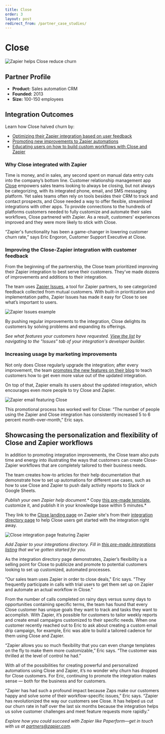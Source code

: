 ```yaml
---
title: Close
order: 3
layout: post
redirect_from: /partner_case_studies/
---
```


# Close

![Zapier helps Close reduce churn](https://cdn.zapier.com/storage/photos/a4536df1cd4072a4bc4954d9e3cd826e.png)

## Partner Profile

- **Product:** Sales automation CRM
- **Founded:** 2013
- **Size:** 100-150 employees

## Integration Outcomes

Learn how Close halved churn by:

- [Optimizing their Zapier integration based on user feedback](#improvements)
- [Promoting new improvements to Zapier automations](#promotion)
- [Educating users on how to build custom workflows with Close and Zapier](#education)

### Why Close integrated with Zapier

Time is money, and in sales, any second spent on manual data entry cuts into the company’s bottom line. Customer relationship management app [Close](https://close.com/) empowers sales teams looking to always be closing, but not always be categorizing, with its integrated phone, email, and SMS messaging platform. Yet sales teams often rely on tools besides their CRM to track and contact prospects, and Close needed a way to offer flexible, streamlined integrations with other apps. To provide connections to the hundreds of platforms customers needed to fully customize and automate their sales workflows, Close partnered with Zapier. As a result, customers' experiences improved and they were more likely to stick with Close.

“Zapier's functionality has been a game-changer in lowering customer churn rate,” says Eric Engoron, Customer Support Executive at Close.

<a id="improvements"></a>
### Improving the Close-Zapier integration with customer feedback

From the beginning of the partnership, the Close team prioritized improving their Zapier integration to best serve their customers. They've made dozens of improvements and additions to their integration.

The team uses [Zapier Issues](https://zapier.com/engineering/zapier-issues/), a tool for Zapier partners, to see categorized feedback collected from mutual customers. With built-in prioritization and implementation paths, Zapier Issues has made it easy for Close to see what’s important to users.

![Zapier Issues example](https://cdn.zapier.com/storage/photos/0515aaaadef2a8afa931b9ffa6195234.png)

By pushing regular improvements to the integration, Close delights its customers by solving problems and expanding its offerings.

*See what features your customers have requested. [View the list](https://zapier.com/developer/builder/) by navigating to the "Issues" tab of your integration's developer builder.*

<a id="promotion"></a>
### Increasing usage by marketing improvements

Not only does Close regularly upgrade the integration; after every improvement, the team [promotes the new features on their blog](http://blog.close.com/automate-your-sales-workflows-with-zapier) to teach customers how to get even more value out of the updated integration.

On top of that, Zapier emails its users about the updated integration, which encourages even more people to try Close and Zapier.

![Zapier email featuring Close](https://cdn.zapier.com/storage/photos/378d363efff141b01e74781127fbbdd7.png)

This promotional process has worked well for Close: “The number of people using the Zapier and Close integration has consistently increased 5 to 6 percent month-over-month,” Eric says.

<a id="education"></a>
## Showcasing the personalization and flexibility of Close and Zapier workflows

In addition to promoting integration improvements, the Close team also puts time and energy into illustrating the ways that customers can create Close-Zapier workflows that are completely tailored to their business needs.

The team creates how-to articles for their help documentation that demonstrate how to set up automations for different use cases, such as how to use Close and Zapier to push daily activity reports to Slack or Google Sheets.

*Publish your own Zapier help document.** Copy [this pre-made template](https://docs.google.com/document/d/1A_eNBcoy8V8aB1bkVdZ386_U4WD-GkLPRDSvNBu-cCQ/edit), customize it, and publish it in your knowledge base within 5 minutes.*

They link to the [Close landing page](https://zapier.com/apps/closeio/integrations) on Zapier site's from their [integration directory page](https://close.com/api/) to help Close users get started with the integration right away. 

![Close integration page featuring Zapier](https://cdn.zapier.com/storage/photos/a1d185878040db619a4baa51a582e220.png)

*Add Zapier to your integrations directory. Fill in [this pre-made integrations listing](https://docs.google.com/document/d/19vkVdn5e8EQMFKmYBpxNFta12kFdbkiAXZVc6MT1arM/edit) that we've gotten started for you.*

As the integration directory page demonstrates, Zapier’s flexibility is a selling point for Close to publicize and promote to potential customers looking to set up customized, automated processes.

“Our sales team uses Zapier in order to close deals," Eric says. "They frequently participate in calls with trial users to get them set up on Zapier and automate an actual workflow in Close."

From the number of calls completed on rainy days versus sunny days to opportunities containing specific terms, the team has found that every Close customer has unique goals they want to track and tasks they want to accomplish. With Zapier, it’s possible for customers to tailor weekly reports and create email campaigns customized to their specific needs. When one customer recently reached out to Eric to ask about creating a custom email drip campaign, for example, Eric was able to build a tailored cadence for them using Close and Zapier. 

“Zapier allows you so much flexibility that you can even change templates on the fly to make them more customizable,” Eric says. “The customer was thrilled at the level of control he had.”

With all of the possibilities for creating powerful and personalized automations using Close and Zapier, it’s no wonder why churn has dropped for Close customers. For Eric, continuing to promote the integration makes sense — both for the business and for customers.

“Zapier has had such a profound impact because Zaps make our customers happy and solve some of their workflow-specific issues,” Eric says. “Zapier has revolutionized the way our customers see Close. It has helped us cut our churn rate in half over the last six months because the integration helps us solve customer challenges and meet feature requests more rapidly.”

*Explore how you could succeed with Zapier like Paperform—get in touch with us at [partners@zapier.com](mailto:partners@zapier.com).*
